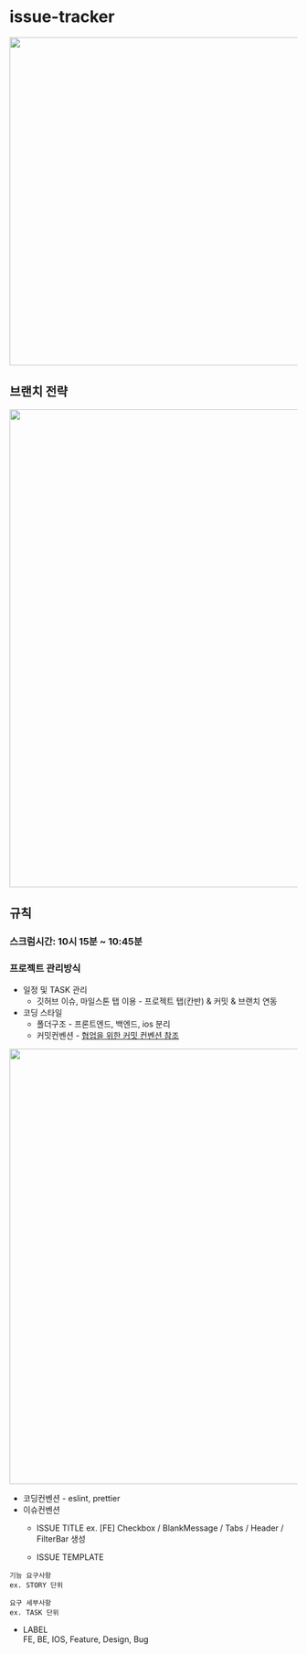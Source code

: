 # issue-tracker

<div align="center">
  <img width="575" alt="" src="https://github.com/sjuhan123/issue-tracker/assets/88966578/e627eba1-5d3a-457a-a356-db53030739b1">
</div>

## 브랜치 전략 
<div align="center">
  <img width="837" alt="" src="https://github.com/sjuhan123/issue-tracker/assets/88966578/2520d49e-c15a-45df-9cd2-66114441188c">
</div>

## 규칙 
### 스크럼시간: 10시 15분 ~ 10:45분
### 프로젝트 관리방식
- 일정 및 TASK 관리
  - 깃허브 이슈, 마일스톤 탭 이용 - 프로젝트 탭(칸반) & 커밋 & 브랜치 연동
- 코딩 스타일
  - 폴더구조 - 프론트엔드, 백엔드, ios 분리
  - 커밋컨벤션 - [협업을 위한 커밋 컨벤션 참조](https://overcome-the-limits.tistory.com/entry/%ED%98%91%EC%97%85-%ED%98%91%EC%97%85%EC%9D%84-%EC%9C%84%ED%95%9C-%EA%B8%B0%EB%B3%B8%EC%A0%81%EC%9D%B8-git-%EC%BB%A4%EB%B0%8B%EC%BB%A8%EB%B2%A4%EC%85%98-%EC%84%A4%EC%A0%95%ED%95%98%EA%B8%B0)
<div align="center">
  <img width="763" alt="" src="https://github.com/sjuhan123/issue-tracker/assets/88966578/6d5060f7-eff7-406f-874d-db4500b1a131">
</div>

- 코딩컨벤션 - eslint, prettier
- 이슈컨벤션
  - ISSUE TITLE
    ex. [FE] Checkbox / BlankMessage / Tabs / Header / FilterBar 생성
    
  - ISSUE TEMPLATE
  
```
기능 요구사항
ex. STORY 단위
        
요구 세부사항
ex. TASK 단위
```
- LABEL       
  FE, BE, IOS, Feature, Design, Bug
